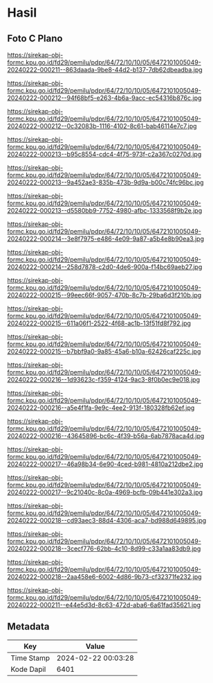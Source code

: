 # Hasil

## Foto C Plano

https://sirekap-obj-formc.kpu.go.id/fd29/pemilu/pdpr/64/72/10/10/05/6472101005049-20240222-000211--863daada-9be8-44d2-b137-7db62dbeadba.jpg

https://sirekap-obj-formc.kpu.go.id/fd29/pemilu/pdpr/64/72/10/10/05/6472101005049-20240222-000212--94f68bf5-e263-4b6a-9acc-ec54316b876c.jpg

https://sirekap-obj-formc.kpu.go.id/fd29/pemilu/pdpr/64/72/10/10/05/6472101005049-20240222-000212--0c32083b-1116-4102-8c61-bab46114e7c7.jpg

https://sirekap-obj-formc.kpu.go.id/fd29/pemilu/pdpr/64/72/10/10/05/6472101005049-20240222-000213--b95c8554-cdc4-4f75-973f-c2a367c0270d.jpg

https://sirekap-obj-formc.kpu.go.id/fd29/pemilu/pdpr/64/72/10/10/05/6472101005049-20240222-000213--9a452ae3-835b-473b-9d9a-b00c74fc96bc.jpg

https://sirekap-obj-formc.kpu.go.id/fd29/pemilu/pdpr/64/72/10/10/05/6472101005049-20240222-000213--d5580bb9-7752-4980-afbc-1333568f9b2e.jpg

https://sirekap-obj-formc.kpu.go.id/fd29/pemilu/pdpr/64/72/10/10/05/6472101005049-20240222-000214--3e8f7975-e486-4e09-9a87-a5b4e8b90ea3.jpg

https://sirekap-obj-formc.kpu.go.id/fd29/pemilu/pdpr/64/72/10/10/05/6472101005049-20240222-000214--258d7878-c2d0-4de6-900a-f14bc69aeb27.jpg

https://sirekap-obj-formc.kpu.go.id/fd29/pemilu/pdpr/64/72/10/10/05/6472101005049-20240222-000215--99eec66f-9057-470b-8c7b-29ba6d3f210b.jpg

https://sirekap-obj-formc.kpu.go.id/fd29/pemilu/pdpr/64/72/10/10/05/6472101005049-20240222-000215--611a06f1-2522-4f68-ac1b-13f51fd8f792.jpg

https://sirekap-obj-formc.kpu.go.id/fd29/pemilu/pdpr/64/72/10/10/05/6472101005049-20240222-000215--b7bbf9a0-9a85-45a6-b10a-62426caf225c.jpg

https://sirekap-obj-formc.kpu.go.id/fd29/pemilu/pdpr/64/72/10/10/05/6472101005049-20240222-000216--1d93623c-f359-4124-9ac3-8f0b0ec9e018.jpg

https://sirekap-obj-formc.kpu.go.id/fd29/pemilu/pdpr/64/72/10/10/05/6472101005049-20240222-000216--a5e4f1fa-9e9c-4ee2-913f-180328fb62ef.jpg

https://sirekap-obj-formc.kpu.go.id/fd29/pemilu/pdpr/64/72/10/10/05/6472101005049-20240222-000216--43645896-bc6c-4f39-b56a-6ab7878aca4d.jpg

https://sirekap-obj-formc.kpu.go.id/fd29/pemilu/pdpr/64/72/10/10/05/6472101005049-20240222-000217--46a98b34-6e90-4ced-b981-4810a212dbe2.jpg

https://sirekap-obj-formc.kpu.go.id/fd29/pemilu/pdpr/64/72/10/10/05/6472101005049-20240222-000217--9c21040c-8c0a-4969-bcfb-09b441e302a3.jpg

https://sirekap-obj-formc.kpu.go.id/fd29/pemilu/pdpr/64/72/10/10/05/6472101005049-20240222-000218--cd93aec3-88d4-4306-aca7-bd988d649895.jpg

https://sirekap-obj-formc.kpu.go.id/fd29/pemilu/pdpr/64/72/10/10/05/6472101005049-20240222-000218--3cecf776-62bb-4c10-8d99-c33a1aa83db9.jpg

https://sirekap-obj-formc.kpu.go.id/fd29/pemilu/pdpr/64/72/10/10/05/6472101005049-20240222-000218--2aa458e6-6002-4d86-9b73-cf32371fe232.jpg

https://sirekap-obj-formc.kpu.go.id/fd29/pemilu/pdpr/64/72/10/10/05/6472101005049-20240222-000211--e44e5d3d-8c63-472d-aba6-6a61fad35621.jpg


## Metadata

| Key        | Value               |
| ---------- | ------------------- |
| Time Stamp | 2024-02-22 00:03:28 |
| Kode Dapil | 6401                |



